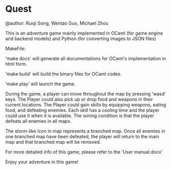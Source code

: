 # Quest
@author: Ruiqi Song, Wentao Guo, Michael Zhou

This is an adventure game mainly implemented in OCaml (for game engine and backend models) and Python (for converting images to JSON files)

MakeFile:

'make docs' will generate all documentations for OCaml's implementation in html form.

'make build' will build the binary files for OCaml codes.

'make play' will launch the game.


During the game, a player can move throughout the map by pressing 'wasd' keys. The Player could also pick up or drop food and weapons in their current locations. The Player could gain skills by equipping weapons, eating food, and defeating enemies. Each skill has a cooling time and the player could use it when it is available. The wining condition is that the player defeats all enemies in all maps. 

The storm-like icon in map represents a branched map. Once all enemies in one branched map have been defeated, the player will return to the main map and that branched map will be removed.

For more detailed info of this game, please refer to the 'User manual.docx'

Enjoy your adventure in this game!

